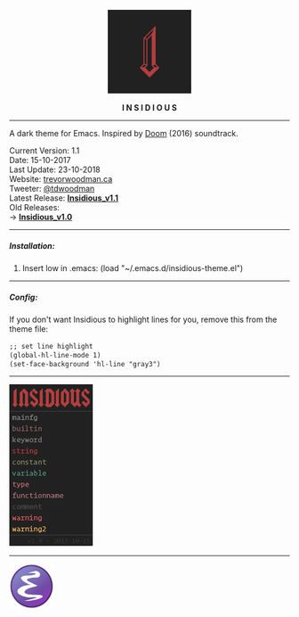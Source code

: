 <p align="center">
  <img width="150" height="auto" src="insidious.png">
</p>

<p align="center"><b>I N S I D I O U S</b></p>

---

A dark theme for Emacs. Inspired by <a href="https://open.spotify.com/album/0KQyC28P9808r0oKKNgHvp">Doom</a> (2016) soundtrack.

Current Version: 1.1
<br>
Date: 15-10-2017
<br>
Last Update: 23-10-2018
<br>
Website: <a href="https://trevorwoodman.ca">trevorwoodman.ca</a>
<br>
Tweeter: <a href="https://twitter.com/tdwoodman">@tdwoodman</a>
<br>
Latest Release: <a href="https://github.com/tdwoodman/insidious/releases/download/v1.1/insidious-theme.el"><b>Insidious_v1.1</b></a>
<br>
Old Releases:
<br>
-> <a href="https://github.com/tdwoodman/insidious/releases/download/v1.0/insidious-theme.el"><b>Insidious_v1.0</b></a>

---

##### Installation:

1. Insert low in .emacs: (load "~/.emacs.d/insidious-theme.el")

---

##### Config:

If you don't want Insidious to highlight lines for you, remove this from the theme file:
```
;; set line highlight
(global-hl-line-mode 1)
(set-face-background 'hl-line "gray3")
```

---
<img width="150" height="auto" src="insidious_palette.png">

---

<a href="https://www.gnu.org/software/emacs/">
  <img width="80" height="auto" src="emacs.png" title="Get Emacs">
</a>
